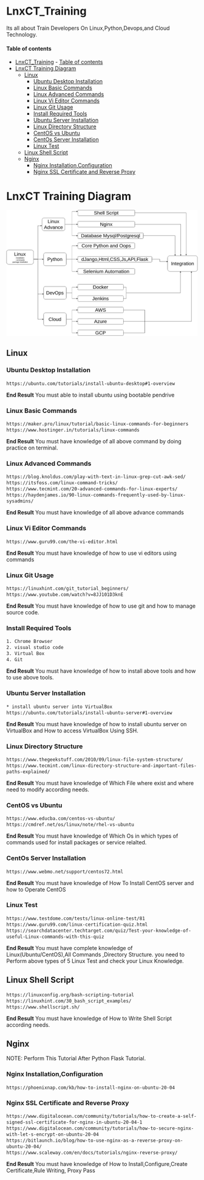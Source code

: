 # LnxCT_Training
Its all about Train Developers On Linux,Python,Devops,and Cloud Technology.


#### Table of contents

- [LnxCT_Training](#lnxct_training)
      - [Table of contents](#table-of-contents)
- [LnxCT Training Diagram](#lnxct-training-diagram)
  - [Linux](#linux)
    - [Ubuntu Desktop Installation](#ubuntu-desktop-installation)
    - [Linux Basic Commands](#linux-basic-commands)
    - [Linux Advanced Commands](#linux-advanced-commands)
    - [Linux Vi Editor Commands](#linux-vi-editor-commands)
    - [Linux Git Usage](#linux-git-usage)
    - [Install Required Tools](#install-required-tools)
    - [Ubuntu Server Installation](#ubuntu-server-installation)
    - [Linux Directory Structure](#linux-directory-structure)
    - [CentOS vs Ubuntu](#centos-vs-ubuntu)
    - [CentOs Server Installation](#centos-server-installation)
    - [Linux Test](#linux-test)
  - [Linux Shell Script](#linux-shell-script)
  - [Nginx](#nginx)
    - [Nginx Installation,Configuration](#nginx-installationconfiguration)
    - [Nginx SSL Certificate and Reverse Proxy](#nginx-ssl-certificate-and-reverse-proxy)



# LnxCT Training Diagram
![LnxCT-Training-Plan](./doc_screenshots/LnxCT_Training.jpg)

## Linux
### Ubuntu Desktop Installation
```
https://ubuntu.com/tutorials/install-ubuntu-desktop#1-overview
```
**End Result**
You must able to install ubuntu using bootable pendrive

### Linux Basic Commands
```
https://maker.pro/linux/tutorial/basic-linux-commands-for-beginners
https://www.hostinger.in/tutorials/linux-commands
```
**End Result**
You must have knowledge of all above command by doing practice on terminal.

### Linux Advanced Commands
```
https://blog.knoldus.com/play-with-text-in-linux-grep-cut-awk-sed/
https://itsfoss.com/linux-command-tricks/
https://www.tecmint.com/20-advanced-commands-for-linux-experts/
https://haydenjames.io/90-linux-commands-frequently-used-by-linux-sysadmins/
```
**End Result**
You must have knowledge of all above advance commands

### Linux Vi Editor Commands
```
https://www.guru99.com/the-vi-editor.html
```
**End Result**
You must have knowledge of how to use vi editors using commands


### Linux Git Usage
```
https://linuxhint.com/git_tutorial_beginners/
https://www.youtube.com/watch?v=8JJ101D3knE
```
**End Result**
You must have knowledge of how to use git and how to manage source code.

### Install Required Tools
```
1. Chrome Browser
2. visual studio code
3. Virtual Box
4. Git
```
**End Result**
You must have knowledge of how to install above tools and how to use above tools.

### Ubuntu Server Installation
```
* install ubuntu server into VirtualBox
https://ubuntu.com/tutorials/install-ubuntu-server#1-overview
```
**End Result**
You must have knowledge of how to install ubuntu server on VirtualBox and How to access VirtualBox Using SSH.

### Linux Directory Structure
```
https://www.thegeekstuff.com/2010/09/linux-file-system-structure/
https://www.tecmint.com/linux-directory-structure-and-important-files-paths-explained/
```
**End Result**
You must have knowledge of Which File where exist and where need to modify according needs.

### CentOS vs Ubuntu
```
https://www.educba.com/centos-vs-ubuntu/
https://cmdref.net/os/linux/note/rhel-vs-ubuntu
```
**End Result**
You must have knowledge of Which Os in which types of commands used for install packages or service relalted.

### CentOs Server Installation
```
https://www.webmo.net/support/centos72.html
```
**End Result**
You must have knowledge of How To Install CentOS server and how to Operate CentOS

### Linux Test
```
https://www.testdome.com/tests/linux-online-test/81
https://www.guru99.com/linux-certification-quiz.html
https://searchdatacenter.techtarget.com/quiz/Test-your-knowledge-of-useful-Linux-commands-with-this-quiz
```
**End Result**
You must have complete knowledge of Linux(Ubuntu/CentOS),All Commands ,Directory Structure.
you need to  Perform above types of 5 Linux Test and check your Linux Knowledge.


## Linux Shell Script
```
https://linuxconfig.org/bash-scripting-tutorial
https://linuxhint.com/30_bash_script_examples/
https://www.shellscript.sh/
```
**End Result**
You must have knowledge of How to Write Shell Script according needs.

## Nginx 
NOTE: Perform This Tutorial After Python Flask Tutorial.

### Nginx Installation,Configuration
```
https://phoenixnap.com/kb/how-to-install-nginx-on-ubuntu-20-04
```

### Nginx SSL Certificate and Reverse Proxy
```
https://www.digitalocean.com/community/tutorials/how-to-create-a-self-signed-ssl-certificate-for-nginx-in-ubuntu-20-04-1
https://www.digitalocean.com/community/tutorials/how-to-secure-nginx-with-let-s-encrypt-on-ubuntu-20-04
https://bitlaunch.io/blog/how-to-use-nginx-as-a-reverse-proxy-on-ubuntu-20-04/
https://www.scaleway.com/en/docs/tutorials/nginx-reverse-proxy/
```
**End Result**
You must have knowledge of How to Install,Configure,Create Certificate,Rule Writing, Proxy Pass

